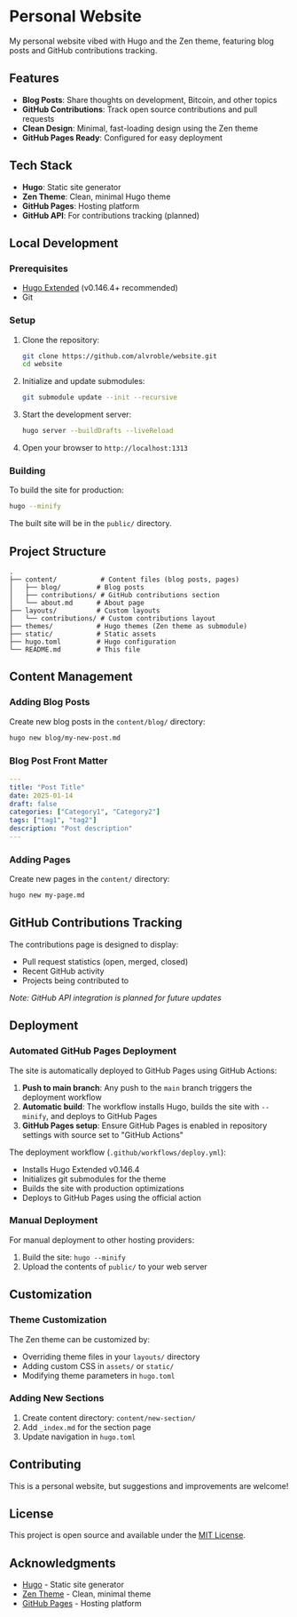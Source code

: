 # Personal Website

My personal website vibed with Hugo and the Zen theme, featuring blog posts and GitHub contributions tracking.

## Features

- **Blog Posts**: Share thoughts on development, Bitcoin, and other topics
- **GitHub Contributions**: Track open source contributions and pull requests
- **Clean Design**: Minimal, fast-loading design using the Zen theme
- **GitHub Pages Ready**: Configured for easy deployment

## Tech Stack

- **Hugo**: Static site generator
- **Zen Theme**: Clean, minimal Hugo theme
- **GitHub Pages**: Hosting platform
- **GitHub API**: For contributions tracking (planned)

## Local Development

### Prerequisites

- [Hugo Extended](https://gohugo.io/installation/) (v0.146.4+ recommended)
- Git

### Setup

1. Clone the repository:
   ```bash
   git clone https://github.com/alvroble/website.git
   cd website
   ```

2. Initialize and update submodules:
   ```bash
   git submodule update --init --recursive
   ```

3. Start the development server:
   ```bash
   hugo server --buildDrafts --liveReload
   ```

4. Open your browser to `http://localhost:1313`

### Building

To build the site for production:
```bash
hugo --minify
```

The built site will be in the `public/` directory.

## Project Structure

```
.
├── content/           # Content files (blog posts, pages)
│   ├── blog/         # Blog posts
│   ├── contributions/ # GitHub contributions section
│   └── about.md      # About page
├── layouts/          # Custom layouts
│   └── contributions/ # Custom contributions layout
├── themes/           # Hugo themes (Zen theme as submodule)
├── static/           # Static assets
├── hugo.toml         # Hugo configuration
└── README.md         # This file
```

## Content Management

### Adding Blog Posts

Create new blog posts in the `content/blog/` directory:

```bash
hugo new blog/my-new-post.md
```

### Blog Post Front Matter

```yaml
---
title: "Post Title"
date: 2025-01-14
draft: false
categories: ["Category1", "Category2"]
tags: ["tag1", "tag2"]
description: "Post description"
---
```

### Adding Pages

Create new pages in the `content/` directory:

```bash
hugo new my-page.md
```

## GitHub Contributions Tracking

The contributions page is designed to display:
- Pull request statistics (open, merged, closed)
- Recent GitHub activity
- Projects being contributed to

*Note: GitHub API integration is planned for future updates*

## Deployment

### Automated GitHub Pages Deployment

The site is automatically deployed to GitHub Pages using GitHub Actions:

1. **Push to main branch**: Any push to the `main` branch triggers the deployment workflow
2. **Automatic build**: The workflow installs Hugo, builds the site with `--minify`, and deploys to GitHub Pages
3. **GitHub Pages setup**: Ensure GitHub Pages is enabled in repository settings with source set to "GitHub Actions"

The deployment workflow (`.github/workflows/deploy.yml`):
- Installs Hugo Extended v0.146.4
- Initializes git submodules for the theme
- Builds the site with production optimizations
- Deploys to GitHub Pages using the official action

### Manual Deployment

For manual deployment to other hosting providers:

1. Build the site: `hugo --minify`
2. Upload the contents of `public/` to your web server

## Customization

### Theme Customization

The Zen theme can be customized by:
- Overriding theme files in your `layouts/` directory
- Adding custom CSS in `assets/` or `static/`
- Modifying theme parameters in `hugo.toml`

### Adding New Sections

1. Create content directory: `content/new-section/`
2. Add `_index.md` for the section page
3. Update navigation in `hugo.toml`

## Contributing

This is a personal website, but suggestions and improvements are welcome!

## License

This project is open source and available under the [MIT License](LICENSE).

## Acknowledgments

- [Hugo](https://gohugo.io/) - Static site generator
- [Zen Theme](https://github.com/frjo/hugo-theme-zen) - Clean, minimal theme
- [GitHub Pages](https://pages.github.com/) - Hosting platform
